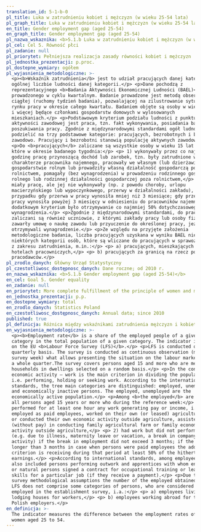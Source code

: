 ```yaml
---
translation_id: 5-1-b-0
pl_title: Luka w zatrudnieniu kobiet i mężczyzn (w wieku 25-54 lata)
pl_graph_title: Luka w zatrudnieniu kobiet i mężczyzn (w wieku 25-54 lata)
en_title: Gender employment gap (aged 25-54)
en_graph_title: Gender employment gap (aged 25-54)
pl_nazwa_wskaznika: <b>5.1.b Luka w zatrudnieniu kobiet i mężczyzn (w wieku 25-54 lata)</b>
pl_cel: Cel 5. Równość płci
pl_zadanie: null
pl_priorytet: Pełniejsza realizacja zasady równości kobiet i mężczyzn
pl_jednostka_prezentacji: p.proc.
pl_dostepne_wymiary: ogółem
pl_wyjasnienia_metodologiczne: >-
  <p><b>Wskaźnik zatrudnienia</b> jest to udział pracujących danej kategorii w
  ogólnej liczbie ludności danej kategorii.</p> <p>Dane pochodzą z
  reprezentacyjnego <b>Badania Aktywności Ekonomicznej Ludności (BAEL)</b>,
  prowadzonego w cyklu kwartalnym. Badanie prowadzone jest metodą obserwacji
  ciągłej (ruchomy tydzień badania), pozwalającej na zilustrowanie sytuacji na
  rynku pracy w okresie całego kwartału. Badaniem objęte są osoby w wieku 15 lat
  i więcej będące członkami gospodarstw domowych w wylosowanych
  mieszkaniach.</p> <p>Podstawowym kryterium podziału ludności z punktu widzenia
  aktywności zawodowej jest praca, tzn. fakt wykonywania, posiadania bądź
  poszukiwania pracy. Zgodnie z międzynarodowymi standardami ogół ludności można
  podzielić na trzy podstawowe kategorie: pracujących, bezrobotnych i biernych
  zawodowo. Pracujący i bezrobotni stanowią populację aktywnych zawodowo.</p>
  <p>Do <b>pracujących</b> zaliczane są wszystkie osoby w wieku 15 lat i wiecej,
  które w okresie badanego tygodnia:</p> <p> 1) wykonywały przez co najmniej 1
  godzinę pracę przynoszącą dochód lub zarobek, tzn. były zatrudnione w
  charakterze pracownika najemnego, pracowały we własnym (lub dzierżawionym)
  gospodarstwie rolnym lub prowadziły własną działalność gospodarczą poza
  rolnictwem, pomagały (bez wynagrodzenia) w prowadzeniu rodzinnego gospodarstwa
  rolnego lub rodzinnej działalności gospodarczej poza rolnictwem,</p> <p> 2)
  miały pracę, ale jej nie wykonywały (np. z powodu choroby, urlopu
  macierzyńskiego lub wypoczynkowego, przerwy w działalności zakładu), w
  przypadku gdy przerwa w pracy wynosiła mniej niż 3 miesiące; gdy przerwa w
  pracy wynosiła powyżej 3 miesięcy w odniesieniu do pracowników najemnych
  dodatkowym kryterium było otrzymywanie co najmniej 50% dotychczasowego
  wynagrodzenia.</p> <p>Zgodnie z międzynarodowymi standardami, do pracujących
  zaliczani są również uczniowie, z którymi zakłady pracy lub osoby fizyczne
  zawarły umowę o naukę zawodu lub przyuczenie do określonej pracy, jeżeli
  otrzymywali wynagrodzenie.</p> <p>Ze względu na przyjęte założenia
  metodologiczne badania, liczba pracujących uzyskana w wyniku BAEL nie obejmuje
  niektórych kategorii osób, które są wliczane do pracujących w sprawozdawczości
  z zakresu zatrudnienia, m.in.:</p> <p> a) pracujących, mieszkających w
  hotelach pracowniczych,</p> <p> b) pracujących za granicą na rzecz polskich
  pracodawców.</p>
pl_zrodlo_danych: Główny Urząd Statystyczny
pl_czestotliwosc_dostępnosc_danych: Dane roczne; od 2010 r.
en_nazwa_wskaznika: <b>5.1.b Gender employment gap (aged 25-54)</b>
en_cel: Goal 5. Gender equality
en_zadanie: null
en_priorytet: More complete fulfillment of the principle of women and men's  equality
en_jednostka_prezentacji: p.p.
en_dostepne_wymiary: total
en_zrodlo_danych: Statistics Poland
en_czestotliwosc_dostępnosc_danych: Annual data; since 2010
published: true
pl_definicja: Różnica między wskaźnikami zatrudnienia mężczyzn i kobiet w wieku 25-54 lata.
en_wyjasnienia_metodologiczne: >-
  <p><b>Employment rate</b> is a share of the employed people of a given
  category in the total population of a given category. The indicator is based
  on the EU <b>Labour Force Survey (LFS)</b>.</p> <p>LFS is conducted on a
  quarterly basis. The survey is conducted as continuous observation (movable
  survey week) what allows presenting the situation on the labour market during
  a whole quarter.The survey covers persons aged 15 and more who are members of 
  households in dwellings selected on a random basis.</p> <p>In the context of
  economic activity – work is the main criterion in dividing the population,
  i.e. performing, holding or seeking work. According to the international
  standards, the tree main categories are distinguished: employed, unemployed
  and economically inactive persons. The employed, unemployed are the
  economically active population.</p> <p>Among <b>the employed</b> are included
  all persons aged 15 years or more who during the reference week:</p> <p> 1)
  performed for at least one hour any work generating pay or income, i.e. were
  employed as paid employees, worked on their own (or leased) agricultural farm,
  or conducted their own economic activity outside agriculture, assisted
  (without pay) in conducting family agricultural farm or family economic
  activity outside agriculture,</p> <p> 2) had work but did not perform it:
  (e.g. due to illness, maternity leave or vacation, a break in company
  activity) if the break in employment did not exceed 3 months; if the break was
  longer than 3 months in case when persons were paid employees the additional
  criterion is receiving during that period at least 50% of the hitherto
  earnings.</p> <p>According to international standards, among employees are
  also included persons performing outwork and apprentices with whom enterprises
  or natural persons signed a contract for occupational training or learning
  skills for a particular job (if they receive a payment).</p> <p>Due to the
  survey methodological assumptions the number of the employed obtained from the
  LFS does not comprise some categories of persons, who are considered as
  employed in the establishment survey, i.a.:</p> <p> a) employees living in
  lodging houses for workers,</p> <p> b) employees working abroad for their
  Polish employers.</p>
en_definicja: >-
  The indicator measures the difference between the employment rates of men and
  women aged 25 to 54.
---
```

